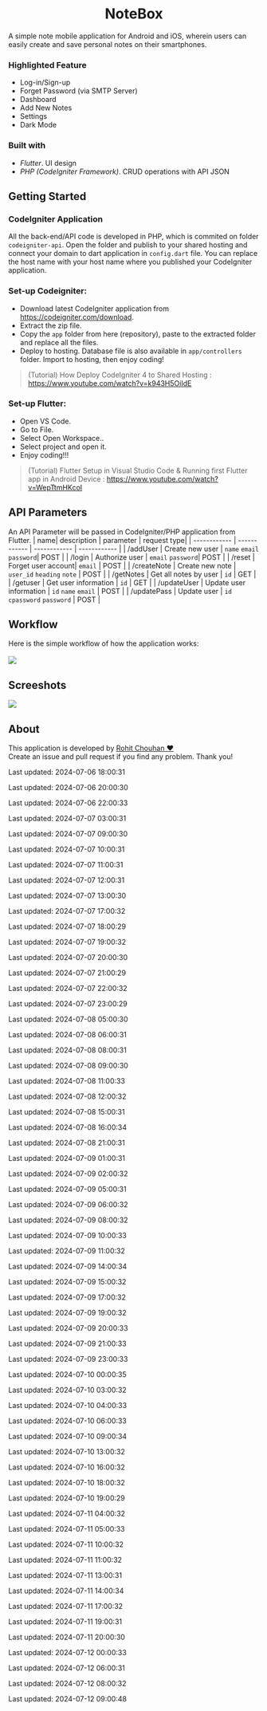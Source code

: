 <h1  align="center" >NoteBox</h1>
A simple note mobile application for Android and iOS, wherein users can easily create and save personal notes on their smartphones.

### Highlighted Feature
- Log-in/Sign-up
- Forget Password (via SMTP Server)
- Dashboard
- Add New Notes
- Settings
- Dark Mode

### Built with
- *Flutter*. UI design
- *PHP (CodeIgniter Framework)*. CRUD operations with API JSON

## Getting Started

### CodeIgniter Application
All the back-end/API code is developed in PHP, which is commited on folder `codeigniter-api`. Open the folder and publish to your shared hosting and connect your domain to dart application in `config.dart` file. You can replace the host name with your host name where you published your CodeIgniter application.

### Set-up Codeigniter:
- Download latest CodeIgniter application from https://codeigniter.com/download.
- Extract the zip file.
- Copy the `app` folder from here (repository), paste to the extracted folder and replace all the files.
- Deploy to hosting. Database file is also available in `app/controllers` folder. Import to hosting, then enjoy coding!

> (Tutorial) How Deploy CodeIgniter 4 to Shared Hosting : https://www.youtube.com/watch?v=k943H5OiIdE

### Set-up Flutter:
- Open VS Code.
- Go to File.
- Select Open Workspace..
- Select project and open it.
- Enjoy coding!!!

> (Tutorial) Flutter Setup in Visual Studio Code & Running first Flutter app in Android Device : https://www.youtube.com/watch?v=WepTtmHKcoI

## API Parameters
An API Parameter will be passed in CodeIgniter/PHP application from Flutter.
|   name| description  | parameter   | request type|
| ------------ | ------------ | ------------ | ------------ |
|   /addUser |  Create new user |  `name` `email` `password`| POST |
|   /login |  Authorize user |  `email` `password`| POST |
|   /reset |  Forget user account|  `email` | POST |
|   /createNote |  Create new note |  `user_id` `heading`  `note` | POST |
|   /getNotes |  Get all notes by user |  `id` | GET |
|   /getuser |  Get user information |  `id` | GET |
|   /updateUser |  Update user information |  `id` `name` `email` | POST |
|   /updatePass |  Update user |  `id` `cpassword` `password` | POST |

## Workflow
Here is the simple workflow of how the application works:<br><br>
<img src="https://raw.githubusercontent.com/rohit-chouhan/notebox-flutter-application/main/dartapp.jpg"/>

## Screeshots
<img src="https://raw.githubusercontent.com/rohit-chouhan/notebox-flutter-application/main/screenshots.jpg"/>

## About
This application is developed by <a href="https://www.linkedin.com/in/itsrohitchouhan/">Rohit Chouhan ❤️</a><br>
Create an issue and pull request if you find any problem. Thank you!

Last updated: 2024-07-06 18:00:31


Last updated: 2024-07-06 20:00:30

Last updated: 2024-07-06 22:00:33

Last updated: 2024-07-07 03:00:31

Last updated: 2024-07-07 09:00:30

Last updated: 2024-07-07 10:00:31

Last updated: 2024-07-07 11:00:31

Last updated: 2024-07-07 12:00:31

Last updated: 2024-07-07 13:00:30

Last updated: 2024-07-07 17:00:32

Last updated: 2024-07-07 18:00:29

Last updated: 2024-07-07 19:00:32

Last updated: 2024-07-07 20:00:30

Last updated: 2024-07-07 21:00:29

Last updated: 2024-07-07 22:00:32

Last updated: 2024-07-07 23:00:29

Last updated: 2024-07-08 05:00:30

Last updated: 2024-07-08 06:00:31

Last updated: 2024-07-08 08:00:31

Last updated: 2024-07-08 09:00:30

Last updated: 2024-07-08 11:00:33

Last updated: 2024-07-08 12:00:32

Last updated: 2024-07-08 15:00:31

Last updated: 2024-07-08 16:00:34

Last updated: 2024-07-08 21:00:31

Last updated: 2024-07-09 01:00:31

Last updated: 2024-07-09 02:00:32

Last updated: 2024-07-09 05:00:31

Last updated: 2024-07-09 06:00:32

Last updated: 2024-07-09 08:00:32

Last updated: 2024-07-09 10:00:33

Last updated: 2024-07-09 11:00:32

Last updated: 2024-07-09 14:00:34

Last updated: 2024-07-09 15:00:32

Last updated: 2024-07-09 17:00:32

Last updated: 2024-07-09 19:00:32

Last updated: 2024-07-09 20:00:33

Last updated: 2024-07-09 21:00:33

Last updated: 2024-07-09 23:00:33

Last updated: 2024-07-10 00:00:35

Last updated: 2024-07-10 03:00:32

Last updated: 2024-07-10 04:00:33

Last updated: 2024-07-10 06:00:33

Last updated: 2024-07-10 09:00:34

Last updated: 2024-07-10 13:00:32

Last updated: 2024-07-10 16:00:32

Last updated: 2024-07-10 18:00:32

Last updated: 2024-07-10 19:00:29

Last updated: 2024-07-11 04:00:32

Last updated: 2024-07-11 05:00:33

Last updated: 2024-07-11 10:00:32

Last updated: 2024-07-11 11:00:32

Last updated: 2024-07-11 13:00:31

Last updated: 2024-07-11 14:00:34

Last updated: 2024-07-11 17:00:32

Last updated: 2024-07-11 19:00:31

Last updated: 2024-07-11 20:00:30

Last updated: 2024-07-12 00:00:33

Last updated: 2024-07-12 06:00:31

Last updated: 2024-07-12 08:00:32

Last updated: 2024-07-12 09:00:48